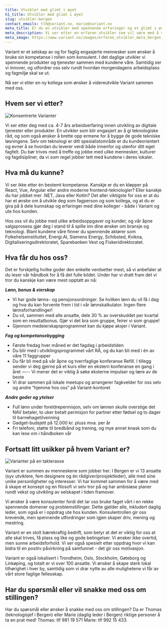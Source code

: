 ```yaml
---
title: Utvikler med glimt i øyet
h1_title: Utvikler med glimt i øyet
slug: utvikler-bergen
contact_emails: tlh@variant.no, marie@variant.no
meta_title: Er du en utvikler med spennende erfaringer og et glimt i øyet?
meta_description: Vi ser etter en erfaren utvikler som vil være med å videreutvikle Variant med oss!
meta_image: https://www.variant.no/images/erfaren_utvikler_meta_bergen.jpg
---
```


Variant er et selskap av og for faglig engasjerte mennesker som ønsker å bruke sin kompetanse i rollen som konsulent. I det daglige utvikler vi spennende produkter og tjenester sammen med kundene våre. Samtidig ser vi innover, og utfordrer oss selv rundt hvordan morgendagens arbeidsplass og fagmiljø skal se ut.

Nå ser vi etter en ny kollega som ønsker å videreutvikle Variant sammen med oss.

## Hvem ser vi etter?

<div class="left blob1"><img alt="Konsentrerte Varianter" src="/images/design-konsentrert.png"/></div>

Vi ser etter deg med ca. 4-7 års arbeidserfaring innen utvikling av digitale tjenester eller produkter. En utvikler som blir engasjert av å gi teknologiske råd, og som også ønsker å brette opp ermene for å bygge de gode tekniske løsningene. Selv om teknologi er ditt spesialistområde er du kundeorientert og evner å se hvordan du leverer verdi både innenfor og utenfor ditt eget fagfelt. Du bør trives med å treffe og jobbe med ulike mennesker, kulturer og fagdisipliner, da vi som regel jobber tett med kundene i deres lokaler.

## Hva må du kunne?

Vi ser ikke etter én bestemt kompetanse. Kanskje er du en kløpper på React, Vue, Angular eller andre moderne frontend-teknologier? Eller kanskje du har jobbet mer .NET, Java eller Kotlin? Det aller viktigste for oss er at du har et ønske om å utvikle deg som fagperson og som kollega, og at du er gira på å dele kunnskap og erfaringer med dine kolleger - både i Variant og ute hos kunden.

Hos oss vil du jobbe med ulike arbeidsoppgaver og kunder, og vår åpne salgsprosess gjør deg i stand til å spille inn dine ønsker om bransje og teknologi. Blant kundene våre finner du spennende aktører som Folkehelseinstituttet, Energi.AI, Siemens Energy, Schibsted, Kvikna, Digitaliseringsdirektoratet, Sparebanken Vest og Fiskeridirektoratet.

## Hva får du hos oss?

Det er forskjellig hvilke goder den enkelte verdsetter mest, så vi anbefaler at du leser vår håndbok for å få det fulle bildet. Under har vi dratt fram det vi tror du kanskje kan være mest opptatt av nå:

**_Lønn, bonus & eierskap_**

- Vi har gode lønns- og pensjonsordninger. Se hvilken lønn du vil få i dag og hva du kan forvente frem i tid i vår lønnskalkulator. Ingen flere lønnsforhandlinger!
- Du vil, sammen med alle ansatte, dele 30 % av overskuddet per kvartal som en resultatbonus. Gjør vi det bra som gruppe, feirer vi som gruppe!
- Gjennom medeierskapsprogrammet kan du kjøpe aksjer i Variant.

**_Fag og kompetansebygging_**

- Første fredag hver måned er det fagdag i arbeidstiden
- Du blir med i utviklingsprogrammet vårt RÅ, og du kan bli med i én av våre 11 faggrupper
- Du får bli med på vår åpne og tverrfaglige konferanse Refill. I tillegg sender vi deg gjerne på et kurs eller en ekstern konferanse en gang i året —-- Vi mener det er viktig å søke eksterne impulser og lære av de beste
- Vi drar sammen på lokale meetups og arrangerer fagkvelder for oss selv og andre “hjemme hos oss” på Variant-kontoret

**_Andre goder og ytelser_**

- Full lønn under foreldrepermisjon, selv om lønnen skulle overstige det NAV betaler, to uker betalt permisjon for partner etter fødsel og to dager til barnehagetilvenning
- Gadget-budsjett på 12.000 kr. pluss mva. per år
- Fri telefoni, støtte til bredbånd og trening, og mye annet knask som du kan lese om i håndboken vår

## Fortsatt litt usikker på hvem Variant er?

![Varianter på en takterasse](/images/design-takterasse.png)

Variant er summen av menneskene som jobber her. I Bergen er vi 13 ansatte (syv utviklere, fem designere og én rådgiver/prosjektleder), alle med sine unike personligheter og interesser. Vi har kommet sammen for å være med å skape et konsept og en filosofi vi selv tror på og har ambisiøse planer rundt vekst og utvikling av selskapet i tiden framover.

Vi ønsker å være konsulenter fordi det lar oss bruke faget vårt i en rekke spennende domener og problemstillinger. Dette gjelder alle, inkludert daglig leder, som også er i oppdrag ute hos kunden. Konsulentrollen gir oss krevende, men spennende utfordringer som igjen skaper driv, mening og mestring.

Variant er en stolt bærekraftig bedrift, som betyr at det er viktig for oss at alle skal trives, få plass og like og gode betingelser. Vi ønsker ikke overtid, men sunne arbeidsforhold. Vi ser også spesielt etter oppdrag hvor vi kan bidra til en positiv påvirkning på samfunnet - det gir oss motivasjon.

Variant er også lokalisert i Trondheim, Oslo, Stockholm, Gøteborg og Linkøping, og totalt er vi over 100 ansatte. Vi ønsker å skape sterk lokal tilhørighet i hver by, samtidig som vi drar nytte av alle mulighetene vi får av vårt store faglige fellesskap.

## Har du spørsmål eller vil snakke med oss om stillingen?

Har du spørsmål eller ønsker å snakke med oss om stillingen? Da er Thomas (teknologisjef i Bergen) eller Marie (daglig leder i Bergen) riktige personer å ta en prat med! Thomas: tlf 981 19 571 Marie: tlf 992 15 433.
